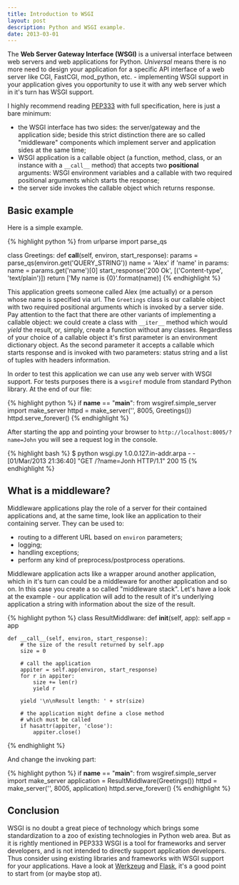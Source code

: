 ```yaml
---
title: Introduction to WSGI
layout: post
description: Python and WSGI example.
date: 2013-03-01
---
```


The **Web Server Gateway Interface (WSGI)** is a universal interface between web servers and web applications for Python. _Universal_ means there is no more need to design your application for a specific API interface of a web server like CGI, FastCGI, mod_python, etc. - implementing WSGI support in your application gives you opportunity to use it with any web server which in it's turn has WSGI support.  

I highly recommend reading [PEP333](http://www.python.org/dev/peps/pep-0333/) with full specification, here is just a bare minimum:

* the WSGI interface has two sides: the server/gateway and the application side; beside this strict distinction there are so called "middleware" components which implement server and application sides at the same time;
* WSGI application is a callable object (a function, method, class, or an instance with a `__call__` method) that accepts two **positional** arguments: WSGI environment variables and a callable with two required positional arguments which starts the response;
* the server side invokes the callable object which returns response.

## Basic example
Here is a simple example.

{% highlight python %}
from urlparse import parse_qs

class Greetings:
    def __call__(self, environ, start_response):
        params = parse_qs(environ.get('QUERY_STRING'))
        name = 'Alex'
        if 'name' in params:
            name = params.get('name')[0]
        start_response('200 Ok', [('Content-type', 'text/plain')])
        return ['My name is {0}'.format(name)]
{% endhighlight %}

This application greets someone called Alex (me actually) or a person whose name is specified via url. The `Greetings` class is our callable object with two required positional arguments which is invoked by a server side. Pay attention to the fact that there are other variants of implementing a callable object: we could create a class with `__iter__` method which would *yield* the result, or, simply, create a function without any classes. Regardless of your choice of a callable object it's first parameter is an environment dictionary object. As the second parameter it accepts a callable which starts response and is invoked with two parameters: status string and a list of tuples with headers information. 

In order to test this application we can use any web server with WSGI support. For tests purposes there is a `wsgiref` module from standard Python library. At the end of our file: 

{% highlight python %}
if __name__ == "__main__":
	from wsgiref.simple_server import make_server
	httpd = make_server('', 8005, Greetings())
	httpd.serve_forever()
{% endhighlight %}

After starting the app and pointing your browser to `http://localhost:8005/?name=John` you will see a request log in the console.

{% highlight bash %}
$ python wsgi.py 
1.0.0.127.in-addr.arpa - - [01/Mar/2013 21:36:40] "GET /?name=Jonh HTTP/1.1" 200 15
{% endhighlight %}

## What is a middleware?
Middleware applications play the role of a server for their contained applications and, at the same time, look like an application to their containing server. They can be used to:

* routing to a different URL based on `environ` parameters;
* logging;
* handling exceptions;
* perform any kind of preprocess/postprocess operations.

Middleware application acts like a wrapper around another application, which in it's turn can could be a middleware for another application and so on. In this case you create a so called "middleware stack". Let's have a look at the example - our application will add to the result of it's underlying application a string with information about the size of the result. 

{% highlight python %}
class ResultMiddlware:
    def __init__(self, app):
        self.app = app

    def __call__(self, environ, start_response):
        # the size of the result returned by self.app
        size = 0

        # call the application
        appiter = self.app(environ, start_response)
        for r in appiter:
            size += len(r)
            yield r

        yield '\n\nResult length: ' + str(size)

        # the application might define a close method
        # which must be called
        if hasattr(appiter, 'close'):
            appiter.close()
{% endhighlight %}

And change the invoking part:

{% highlight python %}
if __name__ == "__main__":
	from wsgiref.simple_server import make_server
    application = ResultMiddlware(Greetings())
    httpd = make_server('', 8005, application)
    httpd.serve_forever()
{% endhighlight %}

## Conclusion 
WSGI is no doubt a great piece of technology which brings some standardization to a zoo of existing technologies in Python web area. But as it is rightly mentioned in PEP333 WSGI is a tool for frameworks and server developers, and is not intended to directly support application developers. Thus consider using existing libraries and frameworks with WSGI support for your applications. Have a look at [Werkzeug](http://werkzeug.pocoo.org/) and [Flask](http://flask.pocoo.org/), it's a good point to start from (or maybe stop at).

